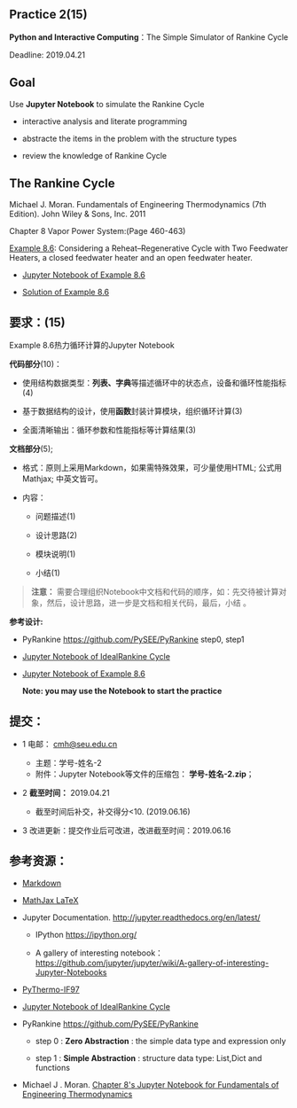 ## Practice 2(15)

**Python and Interactive Computing**：The Simple Simulator of Rankine Cycle 

Deadline: 2019.04.21

## Goal

Use **Jupyter Notebook** to simulate the Rankine Cycle 

* interactive analysis and literate programming

* abstracte the items in the problem with the structure types

* review the knowledge of Rankine Cycle

## The Rankine Cycle 

Michael J. Moran. Fundamentals of Engineering Thermodynamics (7th Edition).  John Wiley & Sons, Inc. 2011

Chapter 8 Vapor Power System:(Page 460-463)

[Example 8.6](./rankine86.md): Considering a Reheat–Regenerative Cycle with Two Feedwater Heaters, a closed feedwater heater and an open feedwater heater. 

* [Jupyter Notebook of Example 8.6](http://nbviewer.ipython.org/github/PySEE/Practices/tree/master/P2/RankineCycle86.ipynb) 
  
* [Solution of Example 8.6](./rankine86-SP.txt)

## 要求：(15)

Example 8.6热力循环计算的Jupyter Notebook
    
**代码部分**(10)：
  
  * 使用结构数据类型：**列表、字典**等描述循环中的状态点，设备和循环性能指标(4)

  * 基于数据结构的设计，使用**函数**封装计算模块，组织循环计算(3)

  * 全面清晰输出：循环参数和性能指标等计算结果(3)
  
  
**文档部分**(5);   
    
* 格式：原则上采用Markdown，如果需特殊效果，可少量使用HTML; 公式用Mathjax; 中英文皆可。

* 内容：

  * 问题描述(1)
        
  * 设计思路(2)
        
  * 模块说明(1)
        
  * 小结(1) 
> **注意：** 需要合理组织Notebook中文档和代码的顺序，如：先交待被计算对象，然后，设计思路，进一步是文档和相关代码，最后，小结 。

**参考设计:**
       
  * PyRankine https://github.com/PySEE/PyRankine  step0, step1

  * [Jupyter Notebook of IdealRankine Cycle](http://nbviewer.ipython.org/github/PySEE/home/tree/S2019/notebook/Unit2-2-PyThermo-IdealRankineCycle.ipynb)

  * [Jupyter Notebook of Example 8.6](http://nbviewer.ipython.org/github/PySEE/Practices/tree/master/P2/RankineCycle86.ipynb) 
  
    **Note: you may use the Notebook to start the practice** 
     
## 提交：

* 1 电邮： cmh@seu.edu.cn
   
  * 主题：学号-姓名-2
  * 附件：Jupyter Notebook等文件的压缩包： **学号-姓名-2.zip**；

* 2 **截至时间：** 2019.04.21
  
  * 截至时间后补交，补交得分<10. (2019.06.16)

* 3 改进更新：提交作业后可改进，改进截至时间：2019.06.16

## 参考资源：

* [Markdown](https://github.com/PySEE/home/blob/S2019/guide/Introduction2Markdown.md)

* [MathJax LaTeX](http://nbviewer.ipython.org/github/PySEE/home/tree/S2019/notebook/Unit2-3-Thermo-MathJax-LaTeX.ipynb)

* Jupyter Documentation. http://jupyter.readthedocs.org/en/latest/
    
    * IPython https://ipython.org/
    
    * A gallery of interesting notebook：https://github.com/jupyter/jupyter/wiki/A-gallery-of-interesting-Jupyter-Notebooks

* [PyThermo-IF97](http://nbviewer.ipython.org/github/PySEE/home/tree/S2019/notebook/Unit2-1-PyThermo-IF97.ipynb)

* [Jupyter Notebook of IdealRankine Cycle](http://nbviewer.ipython.org/github/PySEE/home/tree/S2019/notebook/Unit2-2-PyThermo-IdealRankineCycle.ipynb) 

*  PyRankine https://github.com/PySEE/PyRankine

     * step 0 : **Zero Abstraction** :  the simple data type and expression only 

     * step 1 : **Simple Abstraction** : structure data type: List,Dict and functions

*  Michael J . Moran. [Chapter 8's Jupyter Notebook for Fundamentals of Engineering Thermodynamics](https://github.com/FOSSEE/Python-Textbook-Companions/blob/master/Fundamental_of_Thermodynamics_by_Moran_and_Shapiro_by_Michael_J._Moran_and_Howard_N._Shapiro/Chapter_8.ipynb)




  

